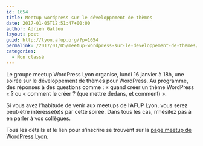 ```yaml
---
id: 1654
title: Meetup wordpress sur le développement de thèmes
date: 2017-01-05T12:51:47+00:00
author: Adrien Gallou
layout: post
guid: http://lyon.afup.org/?p=1654
permalink: /2017/01/05/meetup-wordpress-sur-le-developpement-de-themes/
categories:
  - Non classé
---
```

Le groupe meetup WordPress Lyon organise, lundi 16 janvier à 18h, une soirée sur le développement de thèmes pour WordPress. Au programme, des réponses à des questions comme : &laquo;&nbsp;quand créer un thème WordPress &laquo;&nbsp;? ou &laquo;&nbsp;comment le créer ? (que mettre dedans, et comment)&nbsp;&raquo;.

Si vous avez l’habitude de venir aux meetups de l’AFUP Lyon, vous serez peut-être intéressé(e)s par cette soirée. Dans tous les cas, n&rsquo;hésitez pas à en parler à vos collègues.

Tous les détails et le lien pour s&rsquo;inscrire se trouvent sur la [page meetup de WordPress Lyon](https://www.meetup.com/fr-FR/WordPress-Lyon-Meetup/events/236607069/).